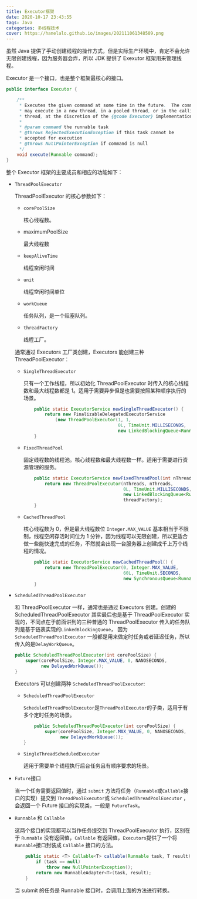 ```yaml
---
title: Executor框架
date: 2020-10-17 23:43:55
tags: Java
categories: 多线程技术
cover: https://hanelalo.github.io/images/202111061348509.png
---
```


虽然 Java 提供了手动创建线程的操作方式，但是实际生产环境中，肯定不会允许无限创建线程，因为服务器会炸，所以 JDK 提供了 Exexutor 框架用来管理线程。

Executor 是一个接口，也是整个框架最核心的接口。

```java
public interface Executor {

    /**
     * Executes the given command at some time in the future.  The command
     * may execute in a new thread, in a pooled thread, or in the calling
     * thread, at the discretion of the {@code Executor} implementation.
     *
     * @param command the runnable task
     * @throws RejectedExecutionException if this task cannot be
     * accepted for execution
     * @throws NullPointerException if command is null
     */
    void execute(Runnable command);
}
```

整个 Executor 框架的主要成员和相应的功能如下：

* `ThreadPoolExecutor`

  ThreadPoolExecutor 的核心参数如下：

  * `corePoolSize`

    核心线程数。

  * maximumPoolSize

    最大线程数

  * `keepAliveTime`

    线程空闲时间

  * `unit`

    线程空闲时间单位

  * `workQueue`

    任务队列，是一个阻塞队列。

  * `threadFactory`

    线程工厂。

  通常通过 Executors 工厂类创建，Executors 能创建三种 ThreadPoolExecutor：

  * `SingleThreadExecutor`

    只有一个工作线程，所以初始化 ThreadPoolExecutor 时传入的核心线程数和最大线程数都是 1。适用于需要异步但是也需要按照某种顺序执行的场景。

    ```java
        public static ExecutorService newSingleThreadExecutor() {
            return new FinalizableDelegatedExecutorService
                (new ThreadPoolExecutor(1, 1,
                                        0L, TimeUnit.MILLISECONDS,
                                        new LinkedBlockingQueue<Runnable>()));
        }
    ```

  * `FixedThreadPool`

    固定线程数的线程池。核心线程数和最大线程数一样。适用于需要进行资源管理的服务。

    ```java
        public static ExecutorService newFixedThreadPool(int nThreads, ThreadFactory threadFactory) {
            return new ThreadPoolExecutor(nThreads, nThreads,
                                          0L, TimeUnit.MILLISECONDS,
                                          new LinkedBlockingQueue<Runnable>(),
                                          threadFactory);
        }
    ```

  * `CachedThreadPool`

    核心线程数为 0，但是最大线程数位 `Integer.MAX_VALUE` 基本相当于不限制，线程空闲存活时间位为 1 分钟，因为线程可以无限创建，所以更适合做一些能快速完成的任务，不然就会出现一台服务器上创建成千上万个线程的情况。

    ```java
        public static ExecutorService newCachedThreadPool() {
            return new ThreadPoolExecutor(0, Integer.MAX_VALUE,
                                          60L, TimeUnit.SECONDS,
                                          new SynchronousQueue<Runnable>());
        }
    ```

* `ScheduledThreadPoolExecutor`

  和 ThreadPoolExecutor 一样，通常也是通过 Executors 创建。创建的 ScheduledThreadPoolExecutor 其实最后也是基于 ThreadPoolExecutor 实现的，不同点在于前面讲到的三种普通的 ThreadPoolExecutor 传入的任务队列是基于链表实现的`LinkedBlockingQueue`， 因为 `ScheduledThreadPoolExecutor` 一般都是用来做定时任务或者延迟任务，所以传入的是`DelayWorkQueue`。

  ```java
  public ScheduledThreadPoolExecutor(int corePoolSize) {
      super(corePoolSize, Integer.MAX_VALUE, 0, NANOSECONDS,
            new DelayedWorkQueue());
  }
  ```

  Executors 可以创建两种 `ScheduledThreadPoolExecutor`:

  * `ScheduledThreadPoolExecutor`

    `ScheduledThreadPoolExecutor`是`ThreadPoolExecutor`的子类，适用于有多个定时任务的场景。
    
    ```java
        public ScheduledThreadPoolExecutor(int corePoolSize) {
            super(corePoolSize, Integer.MAX_VALUE, 0, NANOSECONDS,
                  new DelayedWorkQueue());
    }
    ```
    
  * `SingleThreadScheduledExecutor`
  
    适用于需要单个线程执行后台任务且有顺序要求的场景。
  
* `Future`接口

  当一个任务需要返回值时，通过 `submit` 方法将任务（`Runnable`或`Callable`接口的实现）提交到 `ThreadPoolExecutor`或 `ScheduledThreadPoolExecutor` ，会返回一个 Future 接口的实现类，一般是 `FutureTask`。

* `Runnable` 和 `Callable`

  这两个接口的实现都可以当作任务提交到 ThreadPoolExecutor 执行，区别在于 `Runnable` 没有返回值，`Callable` 有返回值，`Executors`提供了一个将 `Runnable`接口封装成 `Callable` 接口的方法。

  ```java
      public static <T> Callable<T> callable(Runnable task, T result) {
          if (task == null)
              throw new NullPointerException();
          return new RunnableAdapter<T>(task, result);
      }
  ```

  当 submit 的任务是 Runnable 接口时，会调用上面的方法进行转换。